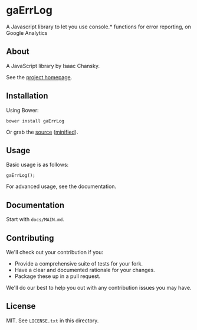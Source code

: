 # gaErrLog

A Javascript library to let you use console.* functions for error reporting, on Google Analytics

## About

A JavaScript library by Isaac Chansky.

See the [project homepage](http://isaacchansky.github.io/gaErrLog).

## Installation

Using Bower:

    bower install gaErrLog

Or grab the [source](https://github.com/isaacchansky/gaErrLog/dist/gaErrLog.js) ([minified](https://github.com/isaacchansky/gaErrLog/dist/gaErrLog.min.js)).

## Usage

Basic usage is as follows:

    gaErrLog();

For advanced usage, see the documentation.

## Documentation

Start with `docs/MAIN.md`.

## Contributing

We'll check out your contribution if you:

* Provide a comprehensive suite of tests for your fork.
* Have a clear and documented rationale for your changes.
* Package these up in a pull request.

We'll do our best to help you out with any contribution issues you may have.

## License

MIT. See `LICENSE.txt` in this directory.
